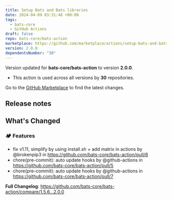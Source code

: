 ```yaml
---
title: Setup Bats and Bats libraries
date: 2024-04-09 03:31:48 +00:00
tags:
  - bats-core
  - GitHub Actions
draft: false
repo: bats-core/bats-action
marketplace: https://github.com/marketplace/actions/setup-bats-and-bats-libraries
version: 2.0.0
dependentsNumber: "30"
---
```



Version updated for **bats-core/bats-action** to version **2.0.0**.
- This action is used across all versions by **30** repositories.

Go to the [GitHub Marketplace](https://github.com/marketplace/actions/setup-bats-and-bats-libraries) to find the latest changes.

## Release notes

<!-- Release notes generated using configuration in .github/release.yaml at 2.0.0 -->

## What's Changed
### 🏕 Features
* fix v1.11, simplify by using install.sh + add matrix in actions by @brokenpip3 in https://github.com/bats-core/bats-action/pull/6
* chore(pre-commit): auto update hooks by @github-actions in https://github.com/bats-core/bats-action/pull/5
* chore(pre-commit): auto update hooks by @github-actions in https://github.com/bats-core/bats-action/pull/7


**Full Changelog**: https://github.com/bats-core/bats-action/compare/1.5.6...2.0.0
